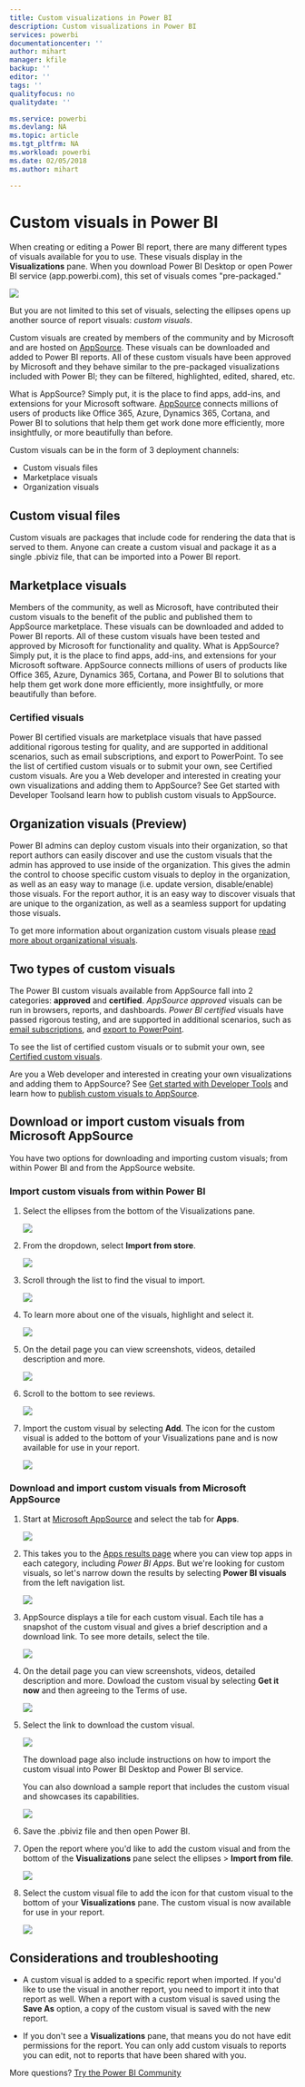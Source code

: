 ```yaml
---
title: Custom visualizations in Power BI
description: Custom visualizations in Power BI
services: powerbi
documentationcenter: ''
author: mihart
manager: kfile
backup: ''
editor: ''
tags: ''
qualityfocus: no
qualitydate: ''

ms.service: powerbi
ms.devlang: NA
ms.topic: article
ms.tgt_pltfrm: NA
ms.workload: powerbi
ms.date: 02/05/2018
ms.author: mihart

---
```

# Custom visuals in Power BI
When creating or editing a Power BI report, there are many different types of visuals available for you to use. These visuals display in the **Visualizations** pane. When you download Power BI Desktop or open Power BI service (app.powerbi.com), this set of visuals comes "pre-packaged." 

![](media/power-bi-custom-visuals/power-bi-visualizations.png)

But you are not limited to this set of visuals, selecting the ellipses opens up another source of report visuals: *custom visuals*.

Custom visuals are created by members of the community and by Microsoft and are hosted on [AppSource](https://appsource.microsoft.com/marketplace/apps?product=power-bi-visuals). These visuals can be downloaded and added to Power BI reports. All of these custom visuals have been approved by Microsoft and they behave similar to the pre-packaged visualizations included with Power BI; they can be filtered, highlighted, edited, shared, etc.

What is AppSource? Simply put, it is the place to find apps, add-ins, and extensions for your Microsoft software. [AppSource](https://appsource.microsoft.com) connects millions of users of products like Office 365, Azure, Dynamics 365, Cortana, and Power BI to solutions that help them get work done more efficiently, more insightfully, or more beautifully than before.

Custom visuals can be in the form of 3 deployment channels:
* Custom visuals files
* Marketplace visuals
* Organization visuals

## Custom visual files

Custom visuals are packages that include code for rendering the data that is served to them. Anyone can create a custom visual and package it as a single .pbiviz file, that can be imported into a Power BI report.

## Marketplace visuals

Members of the community, as well as Microsoft, have contributed their custom visuals to the benefit of the public and published them to AppSource marketplace. These visuals can be downloaded and added to Power BI reports. All of these custom visuals have been tested and approved by Microsoft for functionality and quality.
What is AppSource? Simply put, it is the place to find apps, add-ins, and extensions for your Microsoft software. AppSource connects millions of users of products like Office 365, Azure, Dynamics 365, Cortana, and Power BI to solutions that help them get work done more efficiently, more insightfully, or more beautifully than before.
 
### Certified visuals

Power BI certified visuals are marketplace visuals that have passed additional rigorous testing for quality, and are supported in additional scenarios, such as email subscriptions, and export to PowerPoint.
To see the list of certified custom visuals or to submit your own, see Certified custom visuals.
Are you a Web developer and interested in creating your own visualizations and adding them to AppSource? See Get started with Developer Toolsand learn how to publish custom visuals to AppSource.
 
## Organization visuals (Preview)

Power BI admins can deploy custom visuals into their organization, so that report authors can easily discover and use the custom visuals that the admin has approved to use inside of the organization. This gives the admin the control to choose specific custom visuals to deploy in the organization, as well as an easy way to manage (i.e. update version, disable/enable) those visuals. For the report author, it is an easy way to discover visuals that are unique to the organization, as well as a seamless support for updating those visuals.

To get more information about organization custom visuals please [read more about organizational visuals](power-bi-custom-visuals-organization.md).

## Two types of custom visuals

The Power BI custom visuals available from AppSource fall into 2 categories: **approved** and **certified**. *AppSource approved* visuals can be run in browsers, reports, and dashboards.  *Power BI certified* visuals have passed rigorous testing, and are supported in additional scenarios, such as [email subscriptions](service-report-subscribe.md), and [export to PowerPoint](service-publish-to-powerpoint.md).

To see the list of certified custom visuals or to submit your own, see [Certified custom visuals](power-bi-custom-visuals-certified.md).

Are you a Web developer and interested in creating your own visualizations and adding them to AppSource?  See [Get started with Developer Tools](service-custom-visuals-getting-started-with-developer-tools.md) and learn how to [publish custom visuals to AppSource](https://appsource.microsoft.com/marketplace/apps?product=power-bi-visuals).

## Download or import custom visuals from Microsoft AppSource
You have two options for downloading and importing custom visuals; from within Power BI and from the AppSource website. 

###    Import custom visuals from within Power BI
1. Select the ellipses from the bottom of the Visualizations pane. 

    ![](media/power-bi-custom-visuals/power-bi-visualizations2.png)

2. From the dropdown, select **Import from store**.

    ![](media/power-bi-custom-visuals/power-bi-custom-visual-import.png)

3. Scroll through the list to find the visual to import. 

    ![](media/power-bi-custom-visuals/power-bi-import-visual.png)

4.  To learn more about one of the visuals, highlight and select it.

    ![](media/power-bi-custom-visuals/power-bi-select.png)

5.  On the detail page you can view screenshots, videos, detailed description and more. 

    ![](media/power-bi-custom-visuals/power-bi-synoptic.png)

6. Scroll to the bottom to see reviews.

    ![](media/power-bi-custom-visuals/power-bi-reviews.png)

7.    Import the custom visual by selecting **Add**. The icon for the custom visual is added to the bottom of your Visualizations pane and is now available for use in your report.

       ![](media/power-bi-custom-visuals/power-bi-custom-visual-imported.png)


###    Download and import custom visuals from Microsoft AppSource

1. Start at [Microsoft AppSource](https://appsource.microsoft.com) and select the tab for **Apps**. 

    ![](media/power-bi-custom-visuals/power-bi-appsource-apps.png)

2. This takes you to the [Apps results page](https://appsource.microsoft.com/en-us/marketplace/apps) where you can view top apps in each category, including *Power BI Apps*. But we're looking for custom visuals, so let's narrow down the results by selecting **Power BI visuals** from the left navigation list.

    ![](media/power-bi-custom-visuals/power-bi-appsource-visuals.png)

3. AppSource displays a tile for each custom visual.  Each tile has a snapshot of the custom visual and gives a brief description and a download link. To see more details, select the tile. 

    ![](media/power-bi-custom-visuals/powerbi-custom-select-visual.png)

4. On the detail page you can view screenshots, videos, detailed description and more. Dowload the custom visual by selecting **Get it now** and then agreeing to the Terms of use. 

    ![](media/power-bi-custom-visuals/power-bi-appsource-get.png)

5. Select the link to download the custom visual.

    ![](media/power-bi-custom-visuals/powerbi-custom-download.png)

    The download page also include instructions on how to import the custom visual into Power BI Desktop and Power BI service.

    You can also download a sample report that includes the custom visual and showcases its capabilities.

    ![](media/power-bi-custom-visuals/powerbi-custom-try-sample.png)

6. Save the .pbiviz file and then open Power BI.    
7. Open the report where you'd like to add the custom visual and from the bottom of the **Visualizations** pane select the ellipses > **Import from file**.  

      ![](media/power-bi-custom-visuals/power-bi-custom-visual-import-from-file.png)

8. Select the custom visual file to add the icon for that custom visual to the bottom of your **Visualizations** pane. The custom visual is now available for use in your report.

    ![](media/power-bi-custom-visuals/power-bi-chord.png)
    
##    Considerations and troubleshooting

- A custom visual is added to a specific report when imported. If you'd like to use the visual in another report, you need to import it into that report as well. When a report with a custom visual is saved using the **Save As** option, a copy of the custom visual is saved with the new report.

- If you don't see a **Visualizations** pane, that means you do not have edit permissions for the report.  You can only add custom visuals to reports you can edit, not to reports that have been shared with you.


More questions? [Try the Power BI Community](http://community.powerbi.com/)

